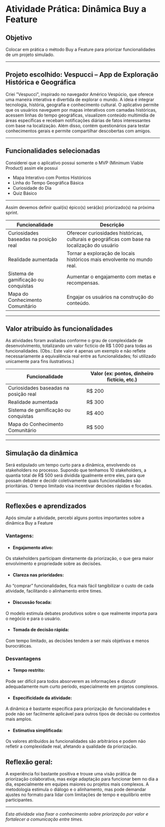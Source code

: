 # Atividade Prática: Dinâmica Buy a Feature

## Objetivo  
Colocar em prática o método Buy a Feature para priorizar funcionalidades de um projeto simulado.

---

## Projeto escolhido: Vespucci – App de Exploração Histórica e Geográfica

 Criei "Vespucci", inspirado no navegador Américo Vespúcio, que oferece uma maneira interativa e divertida de explorar o mundo. A ideia é integrar tecnologia, história, geografia e conhecimento cultural. O aplicativo permite que os usuários naveguem por mapas interativos com camadas históricas, acessem linhas do tempo geográficas, visualizem conteúdo multimídia de áreas específicas e recebam notificações diárias de fatos interessantes com base na localização. Além disso, contém questionários para testar conhecimentos gerais e permite compartilhar descobertas com amigos.

---

## Funcionalidades selecionadas  
Considerei que o aplicativo possui somente o MVP (Minimum Viable Product) assim ele possui 
* Mapa Interativo com Pontos Históricos
* Linha do Tempo Geográfica Básica
* Curiosidade do Dia
* Quiz Básico
---
Assim devemos definir qual(is) épico(s) será(ão) priorizado(s) na próxima sprint.

|Funcionalidade|Descrição|
-|-|
| Curiosidades baseadas na posição real   | Oferecer curiosidades históricas, culturais e geográficas com base na localização do usuário|
| Realidade aumentada                     |Tornar a exploração de locais históricos mais envolvente no mundo real.|
| Sistema de gamificação ou conquistas    |Aumentar o engajamento com metas e recompensas.|
| Mapa do Conhecimento Comunitário        |Engajar os usuários na construção do conteúdo.|

---

## Valor atribuído às funcionalidades  
As atividades foram avaliadas conforme o grau de complexidade de desenvolvimento, totalizando um valor fictício de R$ 1.000 para todas as funcionalidades. (Obs.: Este valor é apenas um exemplo e não reflete necessariamente a equivalência real entre as funcionalidades; foi utilizado unicamente para fins ilustrativos.)

| Funcionalidade          | Valor (ex: pontos, dinheiro fictício, etc.) |
-|-|
| Curiosidades baseadas na posição real   | R$ 200|
| Realidade aumentada                     |R$ 300|
| Sistema de gamificação ou conquistas    |R$ 400|
| Mapa do Conhecimento Comunitário        |R$ 500|
---

## Simulação da dinâmica  
Será estipulado um tempo curto para a dinâmica, envolvendo os stakeholders no processo. Supondo que tenhamos 10 stakeholders, a quantia total de R$ 500 será dividida igualmente entre eles, para que possam debater e decidir coletivamente quais funcionalidades são prioritárias. O tempo limitado visa incentivar decisões rápidas e focadas.

---

## Reflexões e aprendizados  
Após simular a atividade, percebi alguns pontos importantes sobre a dinâmica Buy a Feature

### Vantagens:

* #### Engajamento ativo: 
Os stakeholders participam diretamente da priorização, o que gera maior envolvimento e propriedade sobre as decisões.

* #### Clareza nas prioridades: 
Ao “comprar” funcionalidades, fica mais fácil tangibilizar o custo de cada atividade, facilitando o alinhamento entre times.

* #### Discussão focada: 
O modelo estimula debates produtivos sobre o que realmente importa para o negócio e para o usuário.

* #### Tomada de decisão rápida: 
Com tempo limitado, as decisões tendem a ser mais objetivas e menos burocráticas.

### Desvantagens
* #### Tempo restrito: 
Pode ser difícil para todos absorverem as informações e discutir adequadamente num curto período, especialmente em projetos complexos.

* #### Especificidade da atividade: 
A dinâmica é bastante específica para priorização de funcionalidades e pode não ser facilmente aplicável para outros tipos de decisão ou contextos mais amplos.

* #### Estimativa simplificada: 
Os valores atribuídos às funcionalidades são arbitrários e podem não refletir a complexidade real, afetando a qualidade da priorização.

Reflexão geral:
---

A experiência foi bastante positiva e trouxe uma visão prática de priorização colaborativa, mas exige adaptação para funcionar bem no dia a dia, especialmente em equipes maiores ou projetos mais complexos. A metodologia estimula o diálogo e o alinhamento, mas pode demandar ajustes no formato para lidar com limitações de tempo e equilíbrio entre participantes. 

---

*Esta atividade visa fixar o conhecimento sobre priorização por valor e fortalecer a comunicação entre times.*
